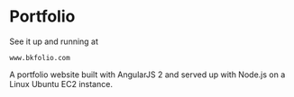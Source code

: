 # Portfolio
See it up and running at

    www.bkfolio.com
		
A portfolio website built with AngularJS 2 and served up with Node.js on a Linux Ubuntu EC2 instance.